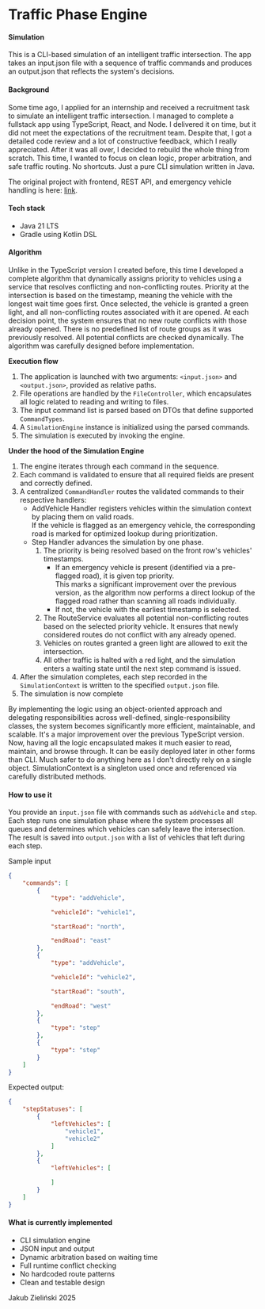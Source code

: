 # Traffic Phase Engine
#### Simulation
This is a CLI-based simulation of an intelligent traffic intersection. The app takes an input.json file with a sequence of traffic commands and produces an output.json that reflects the system's decisions.

#### Background
Some time ago, I applied for an internship and received a recruitment task to simulate an intelligent traffic intersection. I managed to complete a fullstack app using TypeScript, React, and Node. I delivered it on time, but it did not meet the expectations of the recruitment team.
Despite that, I got a detailed code review and a lot of constructive feedback, which I really appreciated. After it was all over, I decided to rebuild the whole thing from scratch. This time, I wanted to focus on clean logic, proper arbitration, and safe traffic routing. No shortcuts. Just a pure CLI simulation written in Java.

The original project with frontend, REST API, and emergency vehicle handling is here: [link](https://github.com/jzielinski47/intelligent-traffic-control).

#### Tech stack
- Java 21 LTS
- Gradle using Kotlin DSL

#### Algorithm
Unlike in the TypeScript version I created before, this time I developed a complete algorithm that dynamically assigns priority to vehicles using a service that resolves conflicting and non-conflicting routes. Priority at the intersection is based on the timestamp, meaning the vehicle with the longest wait time goes first. Once selected, the vehicle is granted a green light, and all non-conflicting routes associated with it are opened. At each decision point, the system ensures that no new route conflicts with those already opened.
There is no predefined list of route groups as it was previously resolved. All potential conflicts are checked dynamically. The algorithm was carefully designed before implementation.

**Execution flow**
1. The application is launched with two arguments: `<input.json>` and `<output.json>`, provided as relative paths.
2. File operations are handled by the `FileController`, which encapsulates all logic related to reading and writing to files.
3. The input command list is parsed based on DTOs that define supported `CommandTypes`.
4. A `SimulationEngine` instance is initialized using the parsed commands.
5. The simulation is executed by invoking the engine.

**Under the hood of the Simulation Engine**
1. The engine iterates through each command in the sequence.
2. Each command is validated to ensure that all required fields are present and correctly defined.
3. A centralized `CommandHandler` routes the validated commands to their respective handlers:
    - AddVehicle Handler registers vehicles within the simulation context by placing them on valid roads.<br />If the vehicle is flagged as an emergency vehicle, the corresponding road is marked for optimized lookup during prioritization.
    - Step Handler advances the simulation by one phase.<br />
        1. The priority is being resolved based on the front row's vehicles' timestamps.
            - If an emergency vehicle is present (identified via a pre-flagged road), it is given top priority.<br />This marks a significant improvement over the previous version, as the algorithm now performs a direct lookup of the flagged road rather than scanning all roads individually.
            - If not, the vehicle with the earliest timestamp is selected.
        2. The RouteService evaluates all potential non-conflicting routes based on the selected priority vehicle. It ensures that newly considered routes do not conflict with any already opened.
        3. Vehicles on routes granted a green light are allowed to exit the intersection.
        4. All other traffic is halted with a red light, and the simulation enters a waiting state until the next step command is issued.
4. After the simulation completes, each step recorded in the `SimulationContext` is written to the specified `output.json` file.
5. The simulation is now complete

By implementing the logic using an object-oriented approach and delegating responsibilities across well-defined, single-responsibility classes, the system becomes significantly more efficient, maintainable, and scalable. It's a major improvement over the previous TypeScript version. Now, having all the logic encapsulated makes it much easier to read, maintain, and browse through. It can be easily deployed later in other forms than CLI. Much safer to do anything here as I don't directly rely on a single object. SimulationContext is a singleton used once and referenced via carefully distributed methods.

#### How to use it
You provide an `input.json` file with commands such as `addVehicle` and `step`. Each step runs one simulation phase where the system processes all queues and determines which vehicles can safely leave the intersection.
The result is saved into `output.json` with a list of vehicles that left during each step.

Sample input
```json
{
    "commands": [
        {
            "type": "addVehicle",

            "vehicleId": "vehicle1",

            "startRoad": "north",

            "endRoad": "east"
        },
        {
            "type": "addVehicle",

            "vehicleId": "vehicle2",

            "startRoad": "south",

            "endRoad": "west"
        },
        {
            "type": "step"
        },
        {
            "type": "step"
        }
    ]
}
```

Expected output:
```json
{
    "stepStatuses": [
        {
            "leftVehicles": [
                "vehicle1", 
                "vehicle2"
            ]
        },
        {
            "leftVehicles": [

            ]
        }
    ]
}
```

#### What is currently implemented
- CLI simulation engine
- JSON input and output
- Dynamic arbitration based on waiting time
- Full runtime conflict checking
- No hardcoded route patterns
- Clean and testable design

Jakub Zieliński 2025
